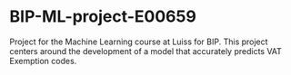# BIP-ML-project-E00659
Project for the Machine Learning course at Luiss for BIP. This project centers around the development of a model that accurately predicts VAT Exemption codes.
